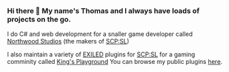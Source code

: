 ### Hi there 👋 My name's Thomas and I always have loads of projects on the go.

I do C# and web development for a snaller game developer called [Northwood Studios](https://github.com/northwood-studios) (the makers of [SCP:SL](https://scpslgame.com))

I also maintain a variety of [EXILED](https://github.com/galaxy119/EXILED) plugins for [SCP:SL](https://scpslgame.com) for a gaming comminity called [King's Playground](https://kingsplayground.fun) You can browse my public plugins [here](https://github.com/kingsplayground/).

<!--
**thomasjosif/thomasjosif** is a ✨ _special_ ✨ repository because its `README.md` (this file) appears on your GitHub profile.

Here are some ideas to get you started:

- 🔭 I’m currently working on ...
- 🌱 I’m currently learning ...
- 👯 I’m looking to collaborate on ...
- 🤔 I’m looking for help with ...
- 💬 Ask me about ...
- 📫 How to reach me: ...
- 😄 Pronouns: ...
- ⚡ Fun fact: ...
-->
